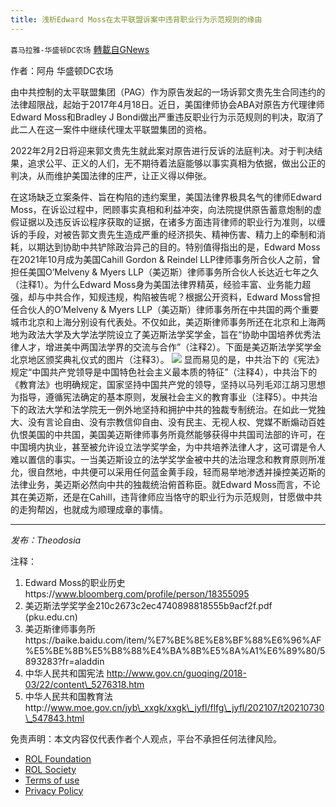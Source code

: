 ```yaml
---
title: 浅析Edward Moss在太平联盟诉案中违背职业行为示范规则的缘由
---
```

`喜马拉雅-华盛顿DC农场` [轉載自GNews](https://gnews.org/zh-hans/1895799/)

作者：阿舟 华盛顿DC农场

由中共控制的太平联盟集团（PAG）作为原告发起的一场诉郭文贵先生合同违约的法律超限战，起始于2017年4月18日。近日，美国律师协会ABA对原告方代理律师Edward Moss和Bradley J Bondi做出严重违反职业行为示范规则的判决，取消了此二人在这一案件中继续代理太平联盟集团的资格。

2022年2月2日将迎来郭文贵先生就此案对原告进行反诉的法庭判决。对于判决结果，追求公平、正义的人们，无不期待着法庭能够以事实真相为依据，做出公正的判决，从而维护美国法律的庄严，让正义得以伸张。

在这场缺乏立案条件、旨在构陷的违约案里，美国法律界极具名气的律师Edward Moss，在诉讼过程中，罔顾事实真相和利益冲突，向法院提供原告蓄意炮制的虚假证据以及违反诉讼程序获取的证据，在诸多方面违背律师的职业行为准则，以缠诉的手段，对被告郭文贵先生造成严重的经济损失、精神伤害、精力上的牵制和消耗，以期达到协助中共铲除政治异己的目的。特别值得指出的是，Edward Moss在2021年10月成为美国Cahill Gordon & Reindel LLP律师事务所合伙人之前，曾担任美国O’Melveny & Myers LLP（美迈斯）律师事务所合伙人长达近七年之久（注释1）。为什么Edward Moss身为美国法律界精英，经验丰富、业务能力超强，却与中共合作，知规违规，构陷被告呢？根据公开资料，Edward Moss曾担任合伙人的O’Melveny & Myers LLP（美迈斯）律师事务所在中共国的两个重要城市北京和上海分别设有代表处。不仅如此，美迈斯律师事务所还在北京和上海两地为政法大学及大学法学院设立了美迈斯法学奖学金，旨在“协助中国培养优秀法律人才，增进美中两国法学界的交流与合作”（注释2）。下面是美迈斯法学奖学金北京地区颁奖典礼仪式的图片（注释3）。
![](https://assets.gnews.org/wp-content/uploads/2022/01/B07A4B0A-FAEF-4802-B325-8C37B6FD6CAF.jpeg)
显而易见的是，中共治下的《宪法》规定“中国共产党领导是中国特色社会主义最本质的特征”（注释4），中共治下的《教育法》也明确规定，国家坚持中国共产党的领导，坚持以马列毛邓江胡习思想为指导，遵循宪法确定的基本原则，发展社会主义的教育事业（注释5）。中共治下的政法大学和法学院无一例外地坚持和拥护中共的独裁专制统治。在如此一党独大、没有言论自由、没有宗教信仰自由、没有民主、无视人权、党媒不断煽动百姓仇恨美国的中共国，美国美迈斯律师事务所竟然能够获得中共国司法部的许可，在中国境内执业，甚至被允许设立法学奖学金，为中共培养法律人才，这可谓是令人难以置信的事实。一当美迈斯设立的法学奖学金被中共的法治理念和教育原则所准允，很自然地，中共便可以采用任何蓝金黄手段，轻而易举地渗透并操控美迈斯的法律业务，美迈斯必然向中共的独裁统治俯首称臣。就Edward Moss而言，不论其在美迈斯，还是在Cahill，违背律师应当恪守的职业行为示范规则，甘愿做中共的走狗帮凶，也就成为顺理成章的事情。

* * *

*发布：Theodosia*

注释：

1. Edward Moss的职业历史https://www.bloomberg.com/profile/person/18355095
2. 美迈斯法学奖学金210c2673c2ec4740898818555b9acf2f.pdf (pku.edu.cn)
3. 美迈斯律师事务所https://baike.baidu.com/item/%E7%BE%8E%E8%BF%88%E6%96%AF%E5%BE%8B%E5%B8%88%E4%BA%8B%E5%8A%A1%E6%89%80/5893283?fr=aladdin
4. 中华人民共和国宪法 http://www.gov.cn/guoqing/2018-03/22/content\_5276318.htm
5. 中华人民共和国教育法http://www.moe.gov.cn/jyb\_xxgk/xxgk\_jyfl/flfg\_jyfl/202107/t20210730\_547843.html


 

免责声明：本文内容仅代表作者个人观点，平台不承担任何法律风险。

- [ROL Foundation](https://rolfoundation.org/)
- [ROL Society](https://rolsociety.org/)
- [Terms of use](https://gnews.org/terms-of-use-3/)
- [Privacy Policy](https://gnews.org/privacy-policy/)
